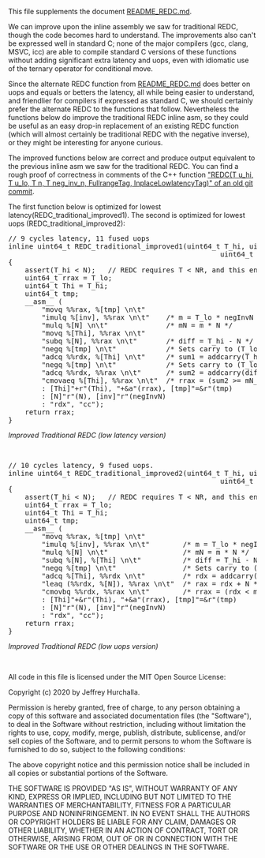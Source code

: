This file supplements the document [README_REDC.md](../../low_level_api/detail/platform_specific/README_REDC.md).

We can improve upon the inline assembly we saw for traditional REDC, though the code becomes hard to understand.  The improvements also can't be expressed well in standard C; none of the major compilers (gcc, clang, MSVC, icc) are able to compile standard C versions of these functions without adding significant extra latency and uops, even with idiomatic use of the ternary operator for conditional move.

Since the alternate REDC function from [README_REDC.md](../../low_level_api/detail/platform_specific/README_REDC.md) does better on uops and equals or betters the latency, all while being easier to understand, and friendlier for compilers if expressed as standard C, we should certainly prefer the alternate REDC to the functions that follow.  Nevertheless the functions below do improve the traditional REDC inline asm, so they could be useful as an easy drop-in replacement of an existing REDC function (which will almost certainly be traditional REDC with the negative inverse), or they might be interesting for anyone curious.

The improved functions below are correct and produce output equivalent to the previous inline asm we saw for the traditional REDC.  You can find a rough proof of correctness in comments of the C++ function ["REDC(T u_hi, T u_lo, T n, T neg_inv_n, FullrangeTag, InplaceLowlatencyTag)" of an old git commit](https://github.com/hurchalla/modular_arithmetic/blob/66281af1639031b04bdaf9b916e5d5638d3ded25/montgomery_arithmetic/include/hurchalla/montgomery_arithmetic/detail/platform_specific/RedcLargeR.h#L365).

The first function below is optimized for lowest latency(REDC_traditional_improved1).  The second is optimized for lowest uops (REDC_traditional_improved2):</br>


<pre>
// 9 cycles latency, 11 fused uops
inline uint64_t REDC_traditional_improved1(uint64_t T_hi, uint64_t T_lo,
                                                   uint64_t N, uint64_t negInvN)
{
    assert(T_hi < N);   // REDC requires T < NR, and this enforces it.
    uint64_t rrax = T_lo;
    uint64_t Thi = T_hi;
    uint64_t tmp;
    __asm__ (
        "movq %%rax, %[tmp] \n\t"
        "imulq %[inv], %%rax \n\t"    /* m = T_lo * negInvN */
        "mulq %[N] \n\t"              /* mN = m * N */
        "movq %[Thi], %%rax \n\t"
        "subq %[N], %%rax \n\t"       /* diff = T_hi - N */
        "negq %[tmp] \n\t"            /* Sets carry to (T_lo != 0) */
        "adcq %%rdx, %[Thi] \n\t"     /* sum1 = addcarry(T_hi, mN_hi) */
        "negq %[tmp] \n\t"            /* Sets carry to (T_lo != 0) */
        "adcq %%rdx, %%rax \n\t"      /* sum2 = addcarry(diff, mN_hi) */
        "cmovaeq %[Thi], %%rax \n\t"  /* rrax = (sum2 >= mN_hi) ? sum1 : sum2 */
        : [Thi]"+r"(Thi), "+&a"(rrax), [tmp]"=&r"(tmp)
        : [N]"r"(N), [inv]"r"(negInvN)
        : "rdx", "cc");
    return rrax;
}
</pre>
<i>Improved Traditional REDC (low latency version)</i>

</br>

<pre>
// 10 cycles latency, 9 fused uops.
inline uint64_t REDC_traditional_improved2(uint64_t T_hi, uint64_t T_lo,
                                                   uint64_t N, uint64_t negInvN)
{
    assert(T_hi < N);   // REDC requires T < NR, and this enforces it.
    uint64_t rrax = T_lo;
    uint64_t Thi = T_hi;
    uint64_t tmp;
    __asm__ (
        "movq %%rax, %[tmp] \n\t"
        "imulq %[inv], %%rax \n\t"        /* m = T_lo * negInvN */
        "mulq %[N] \n\t"                  /* mN = m * N */
        "subq %[N], %[Thi] \n\t"          /* diff = T_hi - N */
        "negq %[tmp] \n\t"                /* Sets carry to (T_lo != 0) */
        "adcq %[Thi], %%rdx \n\t"         /* rdx = addcarry(diff, mN_hi) */
        "leaq (%%rdx, %[N]), %%rax \n\t"  /* rax = rdx + N */
        "cmovbq %%rdx, %%rax \n\t"        /* rrax = (rdx &lt; mN_hi) ? rdx : rax */
        : [Thi]"+&r"(Thi), "+&a"(rrax), [tmp]"=&r"(tmp)
        : [N]"r"(N), [inv]"r"(negInvN)
        : "rdx", "cc");
    return rrax;
}
</pre>
<i>Improved Traditional REDC (low uops version)</i>

</br>

All code in this file is licensed under the MIT Open Source License:

Copyright (c) 2020 by Jeffrey Hurchalla.

Permission is hereby granted, free of charge, to any person obtaining a copy of this software and associated documentation files (the "Software"), to deal in the Software without restriction, including without limitation the rights to use, copy, modify, merge, publish, distribute, sublicense, and/or sell copies of the Software, and to permit persons to whom the Software is furnished to do so, subject to the following conditions:

The above copyright notice and this permission notice shall be included in all copies or substantial portions of the Software.

THE SOFTWARE IS PROVIDED "AS IS", WITHOUT WARRANTY OF ANY KIND, EXPRESS OR IMPLIED, INCLUDING BUT NOT LIMITED TO THE WARRANTIES OF MERCHANTABILITY, FITNESS FOR A PARTICULAR PURPOSE AND NONINFRINGEMENT. IN NO EVENT SHALL THE AUTHORS OR COPYRIGHT HOLDERS BE LIABLE FOR ANY CLAIM, DAMAGES OR OTHER LIABILITY, WHETHER IN AN ACTION OF CONTRACT, TORT OR OTHERWISE, ARISING FROM, OUT OF OR IN CONNECTION WITH THE SOFTWARE OR THE USE OR OTHER DEALINGS IN THE SOFTWARE.
